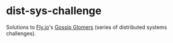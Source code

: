 # dist-sys-challenge
Solutions to [Fly.io](https://fly.io)'s [Gossip Glomers](https://fly.io/dist-sys) (series of distributed systems challenges).
